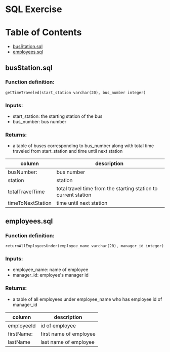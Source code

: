 # SQL Exercise

# Table of Contents
* [busStation.sql](#heading)
* [employees.sql](#heading-1)

## busStation.sql

### Function definition: 
`getTimeTraveled(start_station varchar(20), bus_number integer)`

### Inputs: 
- start_station: the starting station of the bus
- bus_number: bus number

### Returns:
- a table of buses corresponding to bus_number along with total time traveled from start_station and time until next station

| column                 | description                                                                          |
|------------------------|--------------------------------------------------------------------------------------|
|busNumber:              | bus number                                                                           |
|station                 | station                                                                              |
|totalTravelTime         | total travel time from the starting station to current station                       |
|timeToNextStation       | time until next station                                                              |


## employees.sql

### Function definition: 
`returnAllEmployeesUnder(employee_name varchar(20), manager_id integer)`

### Inputs:
- employee_name: name of employee
- manager_id: employee's manager id

### Returns:
- a table of all employees under employee_name who has employee id of manager_id

| column                 | description                                                                          |
|------------------------|--------------------------------------------------------------------------------------|
|employeeId              | id of employee                                                                       |
|firstName:              | first name of employee                                                               |
|lastName                | last name of employee                                                                |
